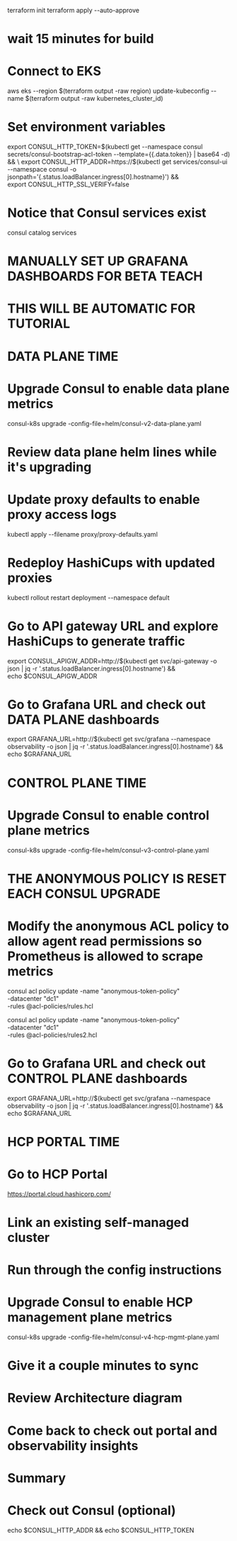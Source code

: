 terraform init
terraform apply --auto-approve
# wait 15 minutes for build

# Connect to EKS
aws eks --region $(terraform output -raw region) update-kubeconfig --name $(terraform output -raw kubernetes_cluster_id)

# Set environment variables
export CONSUL_HTTP_TOKEN=$(kubectl get --namespace consul secrets/consul-bootstrap-acl-token --template={{.data.token}} | base64 -d) && \
export CONSUL_HTTP_ADDR=https://$(kubectl get services/consul-ui --namespace consul -o jsonpath='{.status.loadBalancer.ingress[0].hostname}') && \
export CONSUL_HTTP_SSL_VERIFY=false

# Notice that Consul services exist
consul catalog services

# MANUALLY SET UP GRAFANA DASHBOARDS FOR BETA TEACH
# THIS WILL BE AUTOMATIC FOR TUTORIAL

# DATA PLANE TIME

# Upgrade Consul to enable data plane metrics
consul-k8s upgrade -config-file=helm/consul-v2-data-plane.yaml

# Review data plane helm lines while it's upgrading

# Update proxy defaults to enable proxy access logs
kubectl apply --filename proxy/proxy-defaults.yaml

# Redeploy HashiCups with updated proxies
kubectl rollout restart deployment --namespace default

# Go to API gateway URL and explore HashiCups to generate traffic
export CONSUL_APIGW_ADDR=http://$(kubectl get svc/api-gateway -o json | jq -r '.status.loadBalancer.ingress[0].hostname') && \
echo $CONSUL_APIGW_ADDR

# Go to Grafana URL and check out DATA PLANE dashboards
export GRAFANA_URL=http://$(kubectl get svc/grafana --namespace observability -o json | jq -r '.status.loadBalancer.ingress[0].hostname') && \
echo $GRAFANA_URL

# CONTROL PLANE TIME

# Upgrade Consul to enable control plane metrics
consul-k8s upgrade -config-file=helm/consul-v3-control-plane.yaml

# THE ANONYMOUS POLICY IS RESET EACH CONSUL UPGRADE
# Modify the anonymous ACL policy to allow agent read permissions so Prometheus is allowed to scrape metrics
consul acl policy update -name "anonymous-token-policy" \
                        -datacenter "dc1" \
                        -rules @acl-policies/rules.hcl


consul acl policy update -name "anonymous-token-policy" \
                        -datacenter "dc1" \
                        -rules @acl-policies/rules2.hcl

# Go to Grafana URL and check out CONTROL PLANE dashboards
export GRAFANA_URL=http://$(kubectl get svc/grafana --namespace observability -o json | jq -r '.status.loadBalancer.ingress[0].hostname') && \
echo $GRAFANA_URL


# HCP PORTAL TIME

# Go to HCP Portal
https://portal.cloud.hashicorp.com/
# Link an existing self-managed cluster
# Run through the config instructions

# Upgrade Consul to enable HCP management plane metrics
consul-k8s upgrade -config-file=helm/consul-v4-hcp-mgmt-plane.yaml

# Give it a couple minutes to sync

# Review Architecture diagram

# Come back to check out portal and observability insights

# Summary

# Check out Consul (optional)
echo $CONSUL_HTTP_ADDR && echo $CONSUL_HTTP_TOKEN